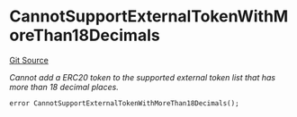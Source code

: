 # CannotSupportExternalTokenWithMoreThan18Decimals
[Git Source](https://github.com/nayms/contracts-v3/blob/08976c385ed293c18988aa46a13c47179dbb0a28/src/shared/CustomErrors.sol)

*Cannot add a ERC20 token to the supported external token list that has more than 18 decimal places.*


```solidity
error CannotSupportExternalTokenWithMoreThan18Decimals();
```

